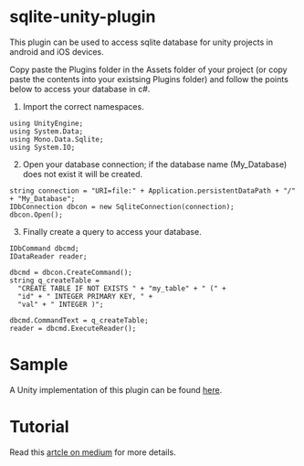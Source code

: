 # sqlite-unity-plugin

This plugin can be used to access sqlite database for unity projects in android and iOS devices. 

Copy paste the Plugins folder in the Assets folder of your project (or copy paste the contents into your existsing Plugins folder) and follow the points below to access your database in c#.

1) Import the correct namespaces.
```
using UnityEngine;
using System.Data;
using Mono.Data.Sqlite;
using System.IO;
```

2) Open your database connection; if the database name (My_Database) does not exist it will be created.
```
string connection = "URI=file:" + Application.persistentDataPath + "/" + "My_Database";
IDbConnection dbcon = new SqliteConnection(connection);
dbcon.Open();
```
3) Finally create a query to access your database.
```
IDbCommand dbcmd;
IDataReader reader;

dbcmd = dbcon.CreateCommand();
string q_createTable = 
  "CREATE TABLE IF NOT EXISTS " + "my_table" + " (" +
  "id" + " INTEGER PRIMARY KEY, " +
  "val" + " INTEGER )";
  
dbcmd.CommandText = q_createTable;
reader = dbcmd.ExecuteReader();
```

# Sample
A Unity implementation of this plugin can be found [here](https://github.com/rizasif/sqlite-unity-plugin-example).

# Tutorial
Read this [artcle on medium](https://medium.com/@rizasif92/sqlite-and-unity-how-to-do-it-right-31991712190) for more details.
